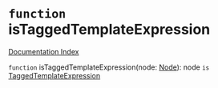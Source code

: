 # `function` isTaggedTemplateExpression

[Documentation Index](../README.md)

`function` isTaggedTemplateExpression(node: [Node](../private.interface.Node/README.md)): node `is` [TaggedTemplateExpression](../private.interface.TaggedTemplateExpression/README.md)